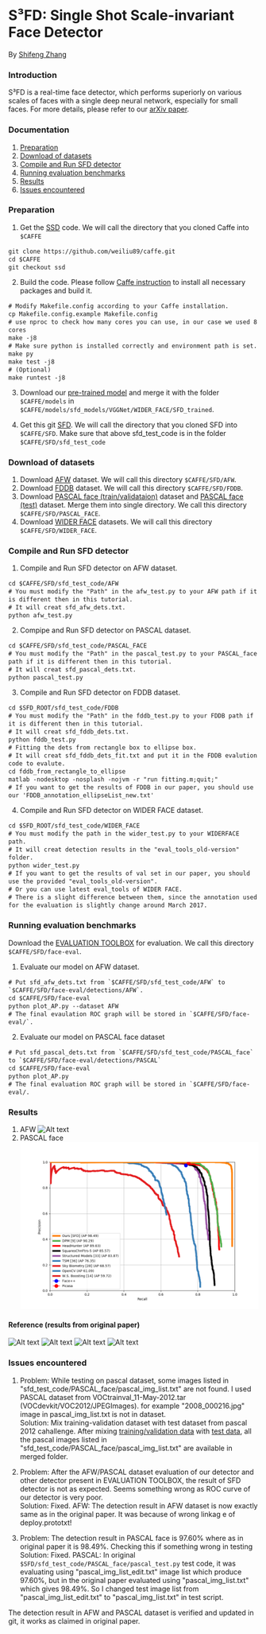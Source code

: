 # S³FD: Single Shot Scale-invariant Face Detector

By [Shifeng Zhang](http://www.cbsr.ia.ac.cn/users/sfzhang/)

### Introduction

S³FD is a real-time face detector, which performs superiorly on various scales of faces with a single deep neural network, especially for small faces. For more details, please refer to our [arXiv paper](https://arxiv.org/abs/1708.05237).

### Documentation

1. [Preparation](#preparation)
2. [Download of datasets](#download)
3. [Compile and Run SFD detector](#compilation)
4. [Running evaluation benchmarks](#runningevaluationbenchmark)
5. [Results](#results)
6. [Issues encountered](#issues)

### Preparation

1. Get the [SSD](https://github.com/weiliu89/caffe/tree/ssd) code. We will call the directory that you cloned Caffe into `$CAFFE`
  ```Shell
  git clone https://github.com/weiliu89/caffe.git
  cd $CAFFE
  git checkout ssd
  ```
2. Build the code. Please follow [Caffe instruction](http://caffe.berkeleyvision.org/installation.html) to install all necessary packages and build it.
  ```Shell
  # Modify Makefile.config according to your Caffe installation.
  cp Makefile.config.example Makefile.config
  # use nproc to check how many cores you can use, in our case we used 8 cores
  make -j8 
  # Make sure python is installed correctly and environment path is set.
  make py
  make test -j8
  # (Optional)
  make runtest -j8
  ```
3. Download our [pre-trained model](https://drive.google.com/open?id=1CboBIsjcDQ-FC1rMES6IjTl6sYQDoD6u) and merge it with the folder `$CAFFE/models` in `$CAFFE/models/sfd_models/VGGNet/WIDER_FACE/SFD_trained`.

4. Get this git [SFD](https://github.com/bonseyes/SFD). We will call the directory that you cloned SFD into `$CAFFE/SFD`. Make sure that above sfd_test_code is in the folder `$CAFFE/SFD/sfd_test_code`

### Download of datasets

1. Download [AFW](http://www.ics.uci.edu/~xzhu/face/) dataset. We will call this directory `$CAFFE/SFD/AFW`.
2. Download [FDDB](http://vis-www.cs.umass.edu/fddb/index.html) dataset. We will call this directory `$CAFFE/SFD/FDDB`.
3. Download [PASCAL face (train/validataion)](http://host.robots.ox.ac.uk/pascal/VOC/voc2012/index.html) dataset and [PASCAL face (test)](http://host.robots.ox.ac.uk:8080/eval/challenges/voc2012/) dataset. Merge them into single directory. We call this directory `$CAFFE/SFD/PASCAL_FACE`.
4. Download [WIDER FACE](http://mmlab.ie.cuhk.edu.hk/projects/WIDERFace/) datasets. We will call this directory `$CAFFE/SFD/WIDER_FACE`.

### Compile and Run SFD detector

1. Compile and Run SFD detector on AFW dataset.
  ```Shell
  cd $CAFFE/SFD/sfd_test_code/AFW
  # You must modify the "Path" in the afw_test.py to your AFW path if it is different then in this tutorial. 
  # It will creat sfd_afw_dets.txt.
  python afw_test.py
  ```
2. Compipe and Run SFD detector on PASCAL dataset.
  ```Shell
  cd $CAFFE/SFD/sfd_test_code/PASCAL_FACE
  # You must modify the "Path" in the pascal_test.py to your PASCAL_face path if it is different then in this tutorial. 
  # It will creat sfd_pascal_dets.txt.
  python pascal_test.py
  ```
3. Compile and Run SFD detector on FDDB dataset.
  ```Shell
  cd $SFD_ROOT/sfd_test_code/FDDB
  # You must modify the "Path" in the fddb_test.py to your FDDB path if it is different then in this tutorial.
  # It will creat sfd_fddb_dets.txt.
  python fddb_test.py
  # Fitting the dets from rectangle box to ellipse box.
  # It will creat sfd_fddb_dets_fit.txt and put it in the FDDB evalution code to evalute.
  cd fddb_from_rectangle_to_ellipse
  matlab -nodesktop -nosplash -nojvm -r "run fitting.m;quit;"
  # If you want to get the results of FDDB in our paper, you should use our 'FDDB_annotation_ellipseList_new.txt'
  ```

4. Compile and Run SFD detector on WIDER FACE dataset.
  ```Shell
  cd $SFD_ROOT/sfd_test_code/WIDER_FACE
  # You must modify the path in the wider_test.py to your WIDERFACE path. 
  # It will creat detection results in the "eval_tools_old-version" folder.
  python wider_test.py
  # If you want to get the results of val set in our paper, you should use the provided "eval_tools_old-version". 
  # Or you can use latest eval_tools of WIDER FACE.
  # There is a slight difference between them, since the annotation used for the evaluation is slightly change around March 2017.
  ```
### Running evaluation benchmarks

Download the [EVALUATION TOOLBOX](https://bitbucket.org/marcopede/face-eval) for evaluation. We call this directory `$CAFFE/SFD/face-eval`.

1. Evaluate our model on AFW dataset.
```Shell
# Put sfd_afw_dets.txt from `$CAFFE/SFD/sfd_test_code/AFW` to `$CAFFE/SFD/face-eval/detections/AFW`.
cd $CAFFE/SFD/face-eval
python plot_AP.py --dataset AFW
# The final evaulation ROC graph will be stored in `$CAFFE/SFD/face-eval/`.
```
2. Evaluate our model on PASCAL face dataset
```Shell
# Put sfd_pascal_dets.txt from `$CAFFE/SFD/sfd_test_code/PASCAL_face` to `$CAFFE/SFD/face-eval/detections/PASCAL`
cd $CAFFE/SFD/face-eval
python plot_AP.py 
# The final evaluation ROC graph will be stored in `$CAFFE/SFD/face-eval/.
```

### Results
1. AFW 
![Alt text](https://github.com/ghimiredhikura/SFD/blob/master/sfd_test_code/AFW/AFW_eval.png)
2. PASCAL face
![Alt text](https://github.com/ghimiredhikura/SFD/blob/master/sfd_test_code/PASCAL_face/PASCAL_eval.png)

#### Reference (results from original paper)

![Alt text](https://github.com/ghimiredhikura/SFD/blob/master/sfd_test_code/AFW-PASCAL.JPG)
![Alt text](https://github.com/ghimiredhikura/SFD/blob/master/sfd_test_code/FDDB.JPG)
![Alt text](https://github.com/ghimiredhikura/SFD/blob/master/sfd_test_code/WIDER.JPG)
![Alt text](https://github.com/ghimiredhikura/SFD/blob/master/sfd_test_code/Eval%20Table.JPG)

### Issues encountered

1. Problem: While testing on pascal dataset, some images listed in "sfd_test_code/PASCAL_face/pascal_img_list.txt" are not found.
I used PASCAL dataset from VOCtrainval_11-May-2012.tar (VOCdevkit/VOC2012/JPEGImages).
for example "2008_000216.jpg" image in pascal_img_list.txt is not in dataset. <br />
Solution: Mix training-validation dataset with test dataset from pascal 2012 cahallenge. After mixing [training/validation data](http://host.robots.ox.ac.uk/pascal/VOC/voc2012/index.html) with [test data](http://host.robots.ox.ac.uk:8080/eval/challenges/voc2012/), all the pascal images listed in "sfd_test_code/PASCAL_face/pascal_img_list.txt" are available in merged folder. 

2. Problem: After the AFW/PASCAL dataset evaluation of our detector and other detector present in EVALUATION TOOLBOX, the result of SFD detector is not as expected. Seems something wrong as ROC curve of our detector is very poor. <br />
Solution: Fixed. AFW: The detection result in AFW dataset is now exactly same as in the original paper. It was because of wrong linkag e of deploy.prototxt! <br />
3. Problem: The detection result in PASCAL face is 97.60% where as in original paper it is 98.49%. Checking this if something wrong in testing
Solution: Fixed. PASCAL: In original `$SFD/sfd_test_code/PASCAL_face/pascal_test.py` test code, it was evaluating using "pascal_img_list_edit.txt" image list which produce 97.60%, but in the original paper evaluated using "pascal_img_list.txt" which gives 98.49%. So I changed test image list from "pascal_img_list_edit.txt" to "pascal_img_list.txt" in test script. 

The detection result in AFW and PASCAL dataset is verified and updated in git, it works as claimed in original paper. 

